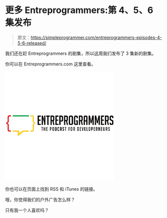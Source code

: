 # 更多 Entreprogrammers:第 4、5、6 集发布

> 原文：<https://simpleprogrammer.com/entreprogrammers-episodes-4-5-6-released/>

我们还在赶 Entreprogrammers 的剧集，所以这周我们发布了 3 集新的剧集。

你可以在 Entreprogrammers.com 这里查看。



![Entreprogrammers-Logo-Small](img/9b72bc3d7f79935619d260167700e395.png)



你也可以在页面上找到 RSS 和 iTunes 的链接。

哦，你觉得我们的户外广告怎么样？

只有我一个人喜欢吗？